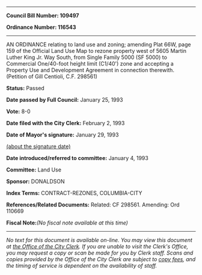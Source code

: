 

********

**Council Bill Number: 109497**
   
**Ordinance Number: 116543**
********

 AN ORDINANCE relating to land use and zoning; amending Plat 66W, page 159 of the Official Land Use Map to rezone property west of 5605 Martin Luther King Jr. Way South, from Single Family 5000 (SF 5000) to Commercial One/40-foot height limit (C1/40') zone and accepting a Property Use and Development Agreement in connection therewith. (Petition of Gill Centioli, C.F. 298561)

**Status:** Passed
   
**Date passed by Full Council:** January 25, 1993
   
**Vote:** 8-0
   
**Date filed with the City Clerk:** February 2, 1993
   
**Date of Mayor's signature:** January 29, 1993
   
[(about the signature date)](/~public/approvaldate.htm)
   
   
   
**Date introduced/referred to committee:** January 4, 1993
   
**Committee:** Land Use
   
**Sponsor:** DONALDSON
   
   
**Index Terms:** CONTRACT-REZONES, COLUMBIA-CITY

**References/Related Documents:** Related: CF 298561. Amending: Ord 110669

**Fiscal Note:**_(No fiscal note available at this time)_
********

_No text for this document is available on-line. You may view this document at [the Office of the City Clerk](http://www.seattle.gov/leg/clerk/contactUs.htm). If you are unable to visit the Clerk's Office, you may request a copy or scan be made for you by Clerk staff. Scans and copies provided by the Office of the City Clerk are subject to [copy fees](http://clerk.seattle.gov/~public/clerkfees.htm), and the timing of service is dependent on the availability of staff._

